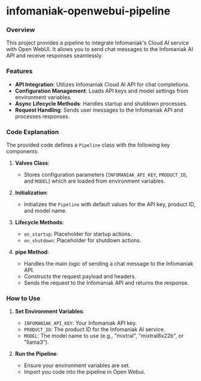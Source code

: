 # infomaniak-openwebui-pipeline

### Overview

This project provides a pipeline to integrate Infomaniak's Cloud AI service with Open WebUI. It allows you to send chat messages to the Infomaniak AI API and receive responses seamlessly.

### Features

- **API Integration**: Utilizes Infomaniak Cloud AI API for chat completions.
- **Configuration Management**: Loads API keys and model settings from environment variables.
- **Async Lifecycle Methods**: Handles startup and shutdown processes.
- **Request Handling**: Sends user messages to the Infomaniak API and processes responses.

### Code Explanation

The provided code defines a `Pipeline` class with the following key components:

1. **Valves Class**:
   - Stores configuration parameters (`INFOMANIAK_API_KEY`, `PRODUCT_ID`, and `MODEL`) which are loaded from environment variables.

2. **Initialization**:
   - Initializes the `Pipeline` with default values for the API key, product ID, and model name.

3. **Lifecycle Methods**:
   - `on_startup`: Placeholder for startup actions.
   - `on_shutdown`: Placeholder for shutdown actions.

4. **pipe Method**:
   - Handles the main logic of sending a chat message to the Infomaniak API.
   - Constructs the request payload and headers.
   - Sends the request to the Infomaniak API and returns the response.

### How to Use

1. **Set Environment Variables**:
   - `INFOMANIAK_API_KEY`: Your Infomaniak API key.
   - `PRODUCT_ID`: The product ID for the Infomaniak AI service.
   - `MODEL`: The model name to use (e.g., "mixtral", "mixtral8x22b", or "llama3").

2. **Run the Pipeline**:
   - Ensure your environment variables are set.
   - Import you code into the pipeline in Open Webui.
